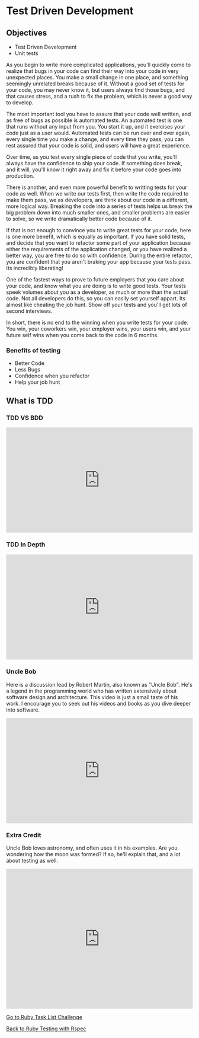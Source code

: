 # Test Driven Development

## Objectives
<!--- 
* Test Driven Development
* Installing testing tools in React 
* Unit tests
* Jest
* Enzyme
* Testing a component 
--->

* Test Driven Development
* Unit tests

As you begin to write more complicated applications, you'll quickly come to realize that bugs in your code can find their way into your code in very unexpected places.  You make a small change in one place, and something seemingly unrelated breaks because of it.  Without a good set of tests for your code, you may never know it, but users always find those bugs, and that causes stress, and a rush to fix the problem, which is never a good way to develop.

The most important tool you have to assure that your code well written, and as free of bugs as possible is automated tests.  An automated test is one that runs without any input from you.  You start it up, and it exercises your code just as a user would.  Automated tests can be run over and over again, every single time you make a change, and every time they pass, you can rest assured that your code is solid, and users will have a great experience.

Over time, as you test every single piece of code that you write, you'll always have the confidence to ship your code.  If something does break, and it will, you'll know it right away and fix it before your code goes into production.

There is another, and even more powerful benefit to writting tests for your code as well.  When we write our tests first, then write the code required to make them pass, we as developers, are think about our code in a different, more logical way.  Breaking the code into a series of tests helps us break the big problem down into much smaller ones, and smaller problems are easier to solve, so we write dramatically better code because of it.

If that is not enough to convince you to write great tests for your code, here is one more benefit, which is equally as important.  If you have solid tests, and decide that you want to refactor some part of your application because either the requirements of the application changed, or you have realized a better way, you are free to do so with confidence.  During the entire refactor, you are confident that you aren't braking your app because your tests pass.  Its incredibly liberating!

One of the fastest ways to prove to future employers that you care about your code, and know what you are doing is to write good tests.  Your tests speek volumes about you as a developer, as much or more than the actual code.  Not all developers do this, so you can easily set yourself appart.  Its almost like cheating the job hunt.  Show off your tests and you'll get lots of second interviews.

In short, there is no end to the winning when you write tests for your code.  You win, your coworkers win, your employer wins, your users win, and your future self wins when you come back to the code in 6 months.

### Benefits of testing
* Better Code
* Less Bugs
* Confidence when you refactor
* Help your job hunt

## What is TDD

### TDD VS BDD
<div style="position:relative;height:0;padding-bottom:56.25%"><iframe src="https://www.youtube.com/embed/fsSMuqIpu_c?ecver=2" width="640" height="360" frameborder="0" style="position:absolute;width:100%;height:100%;left:0" allowfullscreen></iframe></div>

### TDD In Depth
<div style="position:relative;height:0;padding-bottom:56.25%"><iframe src="https://www.youtube.com/embed/H4Hf3pji7Fw?ecver=2" width="640" height="360" frameborder="0" style="position:absolute;width:100%;height:100%;left:0" allowfullscreen></iframe></div>


### Uncle Bob
Here is a discussion lead by Robert Martin, also known as "Uncle Bob".  He's a legend in the programming world who has written extensively about software design and architecture.  This video is just a small taste of his work.  I encourage you to seek out his videos and books as you dive deeper into software.

<div style="position:relative;height:0;padding-bottom:56.25%"><iframe src="https://www.youtube.com/embed/GvAzrC6-spQ?ecver=2" width="640" height="360" frameborder="0" style="position:absolute;width:100%;height:100%;left:0" allowfullscreen></iframe></div>


<!--- ## Testing in React
Rogelio Guzman, a core team member for Jest
<div style="position:relative;height:0;padding-bottom:56.25%"><iframe src="https://www.youtube.com/embed/HAuXJVI_bUs?ecver=2" width="640" height="360" frameborder="0" style="position:absolute;width:100%;height:100%;left:0" allowfullscreen></iframe></div>
--->

### Extra Credit
Uncle Bob loves astronomy, and often uses it in his examples.  Are you wondering how the moon was formed?  If so, he'll explain that, and a lot about testing as well.

<div style="position:relative;height:0;padding-bottom:75.0%"><iframe src="https://www.youtube.com/embed/K7yR--yL0bc?ecver=2" width="480" height="360" frameborder="0" style="position:absolute;width:100%;height:100%;left:0" allowfullscreen></iframe></div>


[Go to Ruby Task List Challenge](./07rb_tasklist_challenge.md)


[Back to Ruby Testing with Rspec](./05rb_rspec.md)
